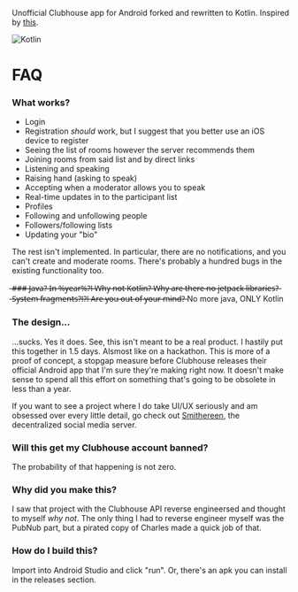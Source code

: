 Unofficial Clubhouse app for Android forked and rewritten to Kotlin. Inspired by [this](https://github.com/stypr/clubhouse-py).

<img alt="Kotlin" src="https://img.shields.io/badge/kotlin-%230095D5.svg?&style=for-the-badge&logo=kotlin&logoColor=white"/>

# FAQ
### What works?
* Login
* Registration *should* work, but I suggest that you better use an iOS device to register
* Seeing the list of rooms however the server recommends them
* Joining rooms from said list and by direct links
* Listening and speaking
* Raising hand (asking to speak)
* Accepting when a moderator allows you to speak
* Real-time updates in to the participant list
* Profiles
* Following and unfollowing people
* Followers/following lists
* Updating your "bio"

The rest isn't implemented. In particular, there are no notifications, and you can't create and moderate rooms. There's probably a hundred bugs in the existing functionality too.

 ̶#̶#̶#̶ ̶J̶a̶v̶a̶?̶ ̶I̶n̶ ̶%̶y̶e̶a̶r̶%̶?̶!̶ ̶W̶h̶y̶ ̶n̶o̶t̶ ̶K̶o̶t̶l̶i̶n̶?̶ ̶W̶h̶y̶ ̶a̶r̶e̶ ̶t̶h̶e̶r̶e̶ ̶n̶o̶ ̶j̶e̶t̶p̶a̶c̶k̶ ̶l̶i̶b̶r̶a̶r̶i̶e̶s̶?̶ ̶S̶y̶s̶t̶e̶m̶ ̶f̶r̶a̶g̶m̶e̶n̶t̶s̶?̶!̶?̶!̶ ̶A̶r̶e̶ ̶y̶o̶u̶ ̶o̶u̶t̶ ̶o̶f̶ ̶y̶o̶u̶r̶ ̶m̶i̶n̶d̶?̶
No more java, ONLY Kotlin 

### The design...
...sucks. Yes it does. See, this isn't meant to be a real product. I hastily put this together in 1.5 days. Alsmost like on a hackathon. This is more of a proof of concept, a stopgap measure before Clubhouse releases their official Android app that I'm sure they're making right now. It doesn't make sense to spend all this effort on something that's going to be obsolete in less than a year.

If you want to see a project where I do take UI/UX seriously and am obsessed over every little detail, go check out [Smithereen](https://github.com/grishka/Smithereen), the decentralized social media server.

### Will this get my Clubhouse account banned?
The probability of that happening is not zero.

### Why did you make this?
I saw that project with the Clubhouse API reverse engineersed and thought to myself *why not*. The only thing I had to reverse engineer myself was the PubNub part, but a pirated copy of Charles made a quick job of that.

### How do I build this?
Import into Android Studio and click "run". Or, there's an apk you can install in the releases section.
